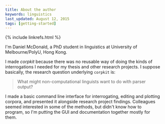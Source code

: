 ```yaml
---
title: About the author
keywords: linguistics
last_updated: August 12, 2015
tags: [getting-started]
---
```

{% include linkrefs.html %} 

I'm Daniel McDonald, a PhD student in linguistics at University of Melbourne/PolyU, Hong Kong.

I made *corpkit* because there was no reusable way of doing the kinds of interrogations I needed for my thesis and other research projects. I suppose basically, the research question underlying `corpkit` is:

> What might non-computational linguists want to do with parser output?

I made a basic command line interface for interrogating, editing and plotting corpora, and presented it alongside research project findings. Colleagues seemed interested in some of the methods, but didn't know how to program, so I'm putting the GUI and documentation together mostly for them.

